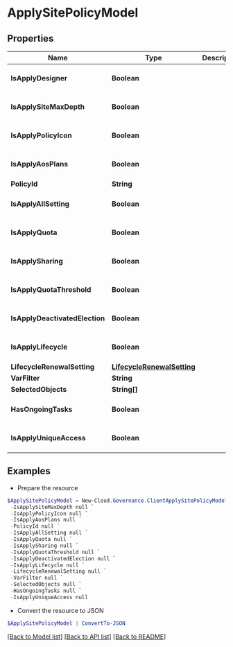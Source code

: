# ApplySitePolicyModel
## Properties

Name | Type | Description | Notes
------------ | ------------- | ------------- | -------------
**IsApplyDesigner** | **Boolean** |  | [optional] [default to $false]
**IsApplySiteMaxDepth** | **Boolean** |  | [optional] [default to $false]
**IsApplyPolicyIcon** | **Boolean** |  | [optional] [default to $false]
**IsApplyAosPlans** | **Boolean** |  | [optional] [default to $false]
**PolicyId** | **String** |  | [optional] 
**IsApplyAllSetting** | **Boolean** |  | [optional] [default to $false]
**IsApplyQuota** | **Boolean** |  | [optional] [default to $false]
**IsApplySharing** | **Boolean** |  | [optional] [default to $false]
**IsApplyQuotaThreshold** | **Boolean** |  | [optional] [default to $false]
**IsApplyDeactivatedElection** | **Boolean** |  | [optional] [default to $false]
**IsApplyLifecycle** | **Boolean** |  | [optional] [default to $false]
**LifecycleRenewalSetting** | [**LifecycleRenewalSetting**](LifecycleRenewalSetting.md) |  | [optional] 
**VarFilter** | **String** |  | [optional] 
**SelectedObjects** | **String[]** |  | [optional] 
**HasOngoingTasks** | **Boolean** |  | [optional] [default to $false]
**IsApplyUniqueAccess** | **Boolean** |  | [optional] [default to $false]

## Examples

- Prepare the resource
```powershell
$ApplySitePolicyModel = New-Cloud.Governance.ClientApplySitePolicyModel  -IsApplyDesigner null `
 -IsApplySiteMaxDepth null `
 -IsApplyPolicyIcon null `
 -IsApplyAosPlans null `
 -PolicyId null `
 -IsApplyAllSetting null `
 -IsApplyQuota null `
 -IsApplySharing null `
 -IsApplyQuotaThreshold null `
 -IsApplyDeactivatedElection null `
 -IsApplyLifecycle null `
 -LifecycleRenewalSetting null `
 -VarFilter null `
 -SelectedObjects null `
 -HasOngoingTasks null `
 -IsApplyUniqueAccess null
```

- Convert the resource to JSON
```powershell
$ApplySitePolicyModel | ConvertTo-JSON
```

[[Back to Model list]](../README.md#documentation-for-models) [[Back to API list]](../README.md#documentation-for-api-endpoints) [[Back to README]](../README.md)

